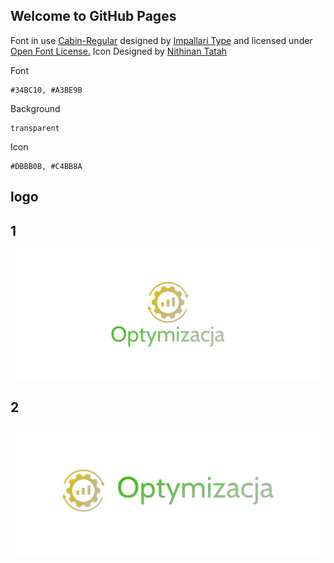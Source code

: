 ## Welcome to GitHub Pages



Font in use <a target="_blank" href="https://fonts.google.com/specimen/Cabin">Cabin-Regular</a> designed by
<a target="_blank" href="www.impallari.com">Impallari Type</a>
and licensed under
<a target="_blank" href="http://scripts.sil.org/cms/scripts/page.php?site_id=nrsi&amp;id=OFL_web">Open Font License.</a>
  Icon Designed by
  <a target="_blank" href="https://thenounproject.com/noomtah">Nithinan Tatah</a>


Font
    
    #34BC10, #A3BE9B

Background

    transparent

Icon

    #DBBB0B, #C4BB8A
    
    
    
## logo

## 1
![1/cover.png](1/cover.png)

## 2
![2/cover.png](2/cover.png)
